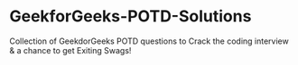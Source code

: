 # GeekforGeeks-POTD-Solutions
Collection of GeekdorGeeks POTD questions to Crack the coding interview & a chance to get Exiting Swags!
